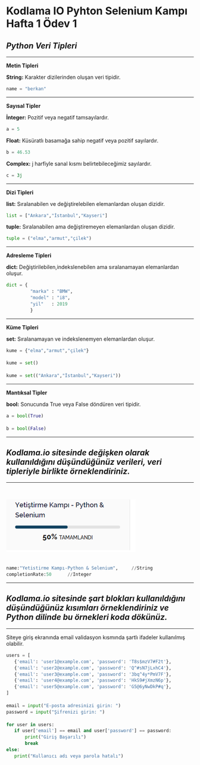 # Kodlama IO Pyhton Selenium Kampı Hafta 1 Ödev 1

## _Python Veri Tipleri_ 

- - -
**Metin Tipleri**

**String:** Karakter dizilerinden oluşan veri tipidir. 

 ```python
 name = "berkan"
 ```

 - - -

**Sayısal Tipler**

**İnteger:** Pozitif veya negatif tamsayılardır.

```python
a = 5
 ```

**Float:**  Küsüratlı basamağa sahip negatif veya pozitif sayılardır.

````python
b = 46.53
 ````

**Complex:**   j harfiyle sanal kısmı belirtebileceğimiz sayılardır.

 ```python
 c = 3j
  ```
 _ _ _

**Dizi Tipleri**

**list:** Sıralanabilen ve değiştirelebilen elemanlardan oluşan dizidir.

```python
list = ["Ankara","İstanbul","Kayseri"]
```

**tuple:** Sıralanabilen ama değiştiremeyen elemanlardan oluşan dizidir.

```python
tuple = ("elma","armut","çilek")
```
_ _ _

**Adresleme Tipleri**

**dict:**  Değiştirilebilen,indekslenebilen ama sıralanamayan elemanlardan oluşur.

```python
dict = {
         "marka" : "BMW",
         "model" : "i8",
         "yil"   : 2019
         }
```

_ _ _

**Küme Tipleri**

**set:** Sıralanamayan ve indekslenemyen elemanlardan oluşur.

```python
kume = {"elma","armut","çilek"}

kume = set()

kume = set(("Ankara","İstanbul","Kayseri"))
```
_ _ _
**Mantıksal Tipler**

**bool:** Sonucunda True veya False döndüren veri tipidir.

```python
a = bool(True)

b = bool(False)
```
_ _ _

## _Kodlama.io sitesinde değişken olarak kullanıldığını düşündüğünüz verileri, veri tipleriyle birlikte örneklendiriniz._
_ _ _

<br>
 
![](variables2.png)

```python

name:"Yetistirme Kampı-Python & Selenium",     //String
completionRate:50      //Integer

```
_ _ _

## _Kodlama.io sitesinde şart blokları kullanıldığını düşündüğünüz kısımları örneklendiriniz ve Python dilinde bu örnekleri koda dökünüz._
 _ _ _

 Siteye giriş ekranında email validasyon kısmında şartlı ifadeler kullanılmış olabilir. 

 ```python
 users = [
    {'email': 'user1@example.com', 'password': 'T8s$mzV7#F2t'},
    {'email': 'user2@example.com', 'password': 'Q^#sN7jLxhC4'},
    {'email': 'user3@example.com', 'password': '3bq^4y*PmV7F'},
    {'email': 'user4@example.com', 'password': 'HkS9#jXmzN6p'},
    {'email': 'user5@example.com', 'password': 'G5@6yNwDkP#q'},
]

email = input("E-posta adresinizi girin: ")
password = input("Şifrenizi girin: ")

for user in users:
    if user['email'] == email and user['password'] == password:
        print("Giriş Başarılı")
        break
else:
    print("Kullanıcı adı veya parola hatalı")

 ```








